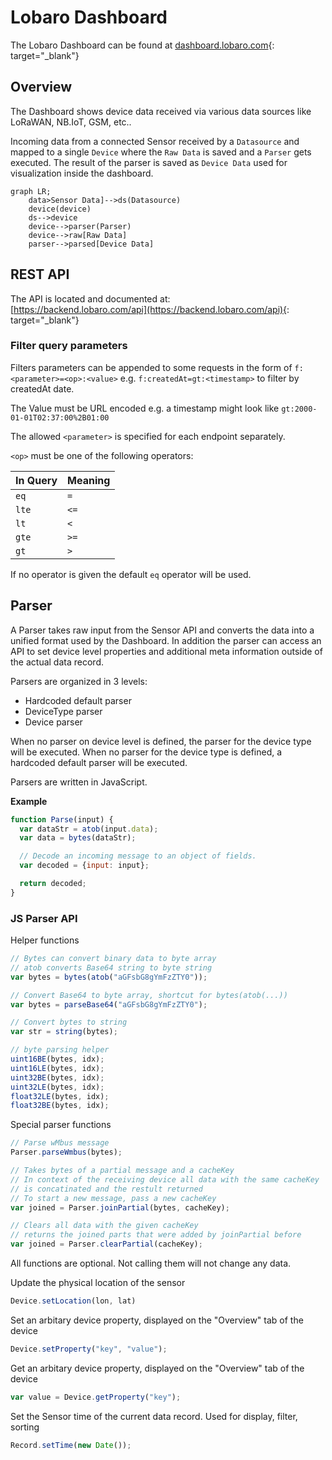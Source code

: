 # Lobaro Dashboard

The Lobaro Dashboard can be found at [dashboard.lobaro.com](https://dashboard.lobaro.com){: target="_blank"}

## Overview

The Dashboard shows device data received via various data sources like LoRaWAN, NB.IoT, GSM, etc..

Incoming data from a connected Sensor received by a `Datasource` and mapped to a single `Device` 
where the `Raw Data` is saved and a `Parser` gets executed. The result of the parser is saved as `Device Data`
used for visualization inside the dashboard.

```mermaid
graph LR;
    data>Sensor Data]-->ds(Datasource)
    device(device)
    ds-->device
    device-->parser(Parser)
    device-->raw[Raw Data]
    parser-->parsed[Device Data]
```

## REST API

The API is located and documented at:  
 [https://backend.lobaro.com/api](https://backend.lobaro.com/api){: target="_blank"}

### Filter query parameters

Filters parameters can be appended to some requests in the form of `f:<parameter>=<op>:<value>` 
e.g. `f:createdAt=gt:<timestamp>` to filter by createdAt date. 

The Value must be URL encoded e.g. a timestamp might look like `gt:2000-01-01T02:37:00%2B01:00`


The allowed `<parameter>` is specified for each endpoint separately.

`<op>` must be one of the following operators:

| In Query | Meaning |
|----------|---------|
| `eq` | `=` |
| `lte` | `<=` |
| `lt` | `<` |
| `gte` | `>=` |
| `gt` | `>` |

If no operator is given the default `eq` operator will be used.

## Parser

A Parser takes raw input from the Sensor API and converts the data into a unified format used by the Dashboard.
In addition the parser can access an API to set device level properties and additional meta information outside of the actual data record.

Parsers are organized in 3 levels:

* Hardcoded default parser
* DeviceType parser
* Device parser

When no parser on device level is defined, the parser for the device type will be executed. When no parser for the device type is defined, a hardcoded default parser will be executed.

Parsers are written in JavaScript.

**Example**

```javascript
function Parse(input) {
  var dataStr = atob(input.data);
  var data = bytes(dataStr);

  // Decode an incoming message to an object of fields.
  var decoded = {input: input};

  return decoded;
}
```

### JS Parser API

Helper functions

```javascript
// Bytes can convert binary data to byte array
// atob converts Base64 string to byte string
var bytes = bytes(atob("aGFsbG8gYmFzZTY0"));

// Convert Base64 to byte array, shortcut for bytes(atob(...))
var bytes = parseBase64("aGFsbG8gYmFzZTY0");

// Convert bytes to string
var str = string(bytes);

// byte parsing helper
uint16BE(bytes, idx);
uint16LE(bytes, idx);
uint32BE(bytes, idx);
uint32LE(bytes, idx);
float32LE(bytes, idx);
float32BE(bytes, idx);
```

Special parser functions

```javascript
// Parse wMbus message
Parser.parseWmbus(bytes);

// Takes bytes of a partial message and a cacheKey
// In context of the receiving device all data with the same cacheKey 
// is concatinated and the restult returned
// To start a new message, pass a new cacheKey
var joined = Parser.joinPartial(bytes, cacheKey);

// Clears all data with the given cacheKey 
// returns the joined parts that were added by joinPartial before
var joined = Parser.clearPartial(cacheKey);
```


All functions are optional. Not calling them will not change any data.

Update the physical location of the sensor
```javascript
Device.setLocation(lon, lat)
```

Set an arbitary device property, displayed on the "Overview" tab of the device
```javascript
Device.setProperty("key", "value");
```

Get an arbitary device property, displayed on the "Overview" tab of the device
```javascript
var value = Device.getProperty("key");
```

Set the Sensor time of the current data record. Used for display, filter, sorting
```javascript
Record.setTime(new Date());
```


